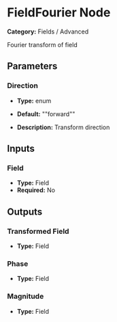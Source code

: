 
# FieldFourier Node

**Category:** Fields / Advanced

Fourier transform of field

## Parameters


### Direction
- **Type:** enum
- **Default:** "\"forward\""


- **Description:** Transform direction


## Inputs


### Field
- **Type:** Field
- **Required:** No



## Outputs


### Transformed Field
- **Type:** Field



### Phase
- **Type:** Field



### Magnitude
- **Type:** Field




